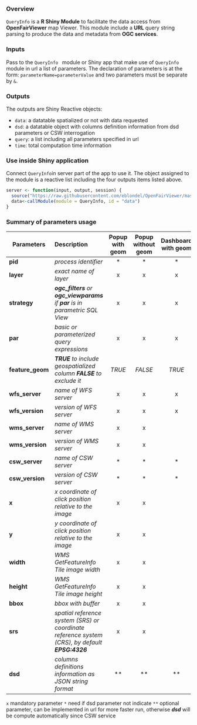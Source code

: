 ### Overview
`QueryInfo` is a **R Shiny Module** to facilitate the data access from **OpenFairViewer** map Viewer.
This module include a **URL** query string parsing to produce the data and metadata from **OGC services**.

### Inputs
Pass to the `QueryInfo ` module or Shiny app that make use of `QueryInfo` module in url a list of parameters. 
The declaration of parameters is at the form: `parameterName=parameterValue` and two parameters must be separate by `&`. 

### Outputs
The outputs are Shiny Reactive objects:
* `data`: a datatable spatialized or not with data requested 
* `dsd`: a datatable object with columns definition information from dsd parameters or CSW interrogation
* `query`: a list including all parameters specified in url
* `time`: total computation time information

### Use inside Shiny application

Connect `QueryInfo`in server part of the app to use it. The object assigned to the module is a reactive list including the four outputs items listed above. 

```r
server <- function(input, output, session) {
  source("https://raw.githubusercontent.com/eblondel/OpenFairViewer/master/src/resources/shinyModule/QueryInfo.R")
  data<-callModule(module = QueryInfo, id = "data")
}
```

### Summary of parameters usage

 Parameters |Description|Popup <br/> with geom <br/>|Popup <br/> without geom <br/>|Dashboard <br/> with geom <br/>|Dashboard <br/> without geom <br/>|
 -------- |:--|:--:|:--:|:--:|:--:|
 **pid** |*process identifier*|*|*|*|*|
 **layer** |*exact name of layer*|x|x|x|x|
 **strategy** |***ogc_filters** or **ogc_viewparams** if **par** is in parametric SQL View*|x|x|x|x|
 **par** |*basic or parameterized query expressions*|x|x|x|x|
 **feature_geom** |***TRUE** to include geospatialized column **FALSE** to exclude it*|*TRUE*|*FALSE*|*TRUE*|*FALSE*|
 **wfs_server** |*name of WFS server*|x|x|x|x|
 **wfs_version** |*version of WFS server*|x|x|x|x|
 **wms_server** |*name of WMS server*|x|x|||
 **wms_version** |*version of WMS server*|x|x|||
 **csw_server** |*name of CSW server*|*|*|*|*|
 **csw_version** |*version of CSW server*|*|*|*|*|
 **x** |*x coordinate of click position relative to the image*|x|x|||
 **y** |*y coordinate of click position relative to the image*|x|x|||
 **width** |*WMS GetFeatureInfo Tile image width*|x|x|||
 **height** |*WMS GetFeatureInfo Tile image height*|x|x|||
 **bbox** |*bbox with buffer*|x|x|||
 **srs** |*spatial reference system (SRS) or coordinate reference system (CRS), by default **EPSG:4326***|x|x|||
 **dsd** |*columns definitions information as JSON string format* |**|**|**|**|
 
 `x` mandatory parameter
`*` need if dsd parameter not indicate
`**` optional parameter, can be implemented in url for more faster run, otherwise ***dsd*** will be compute automatically since CSW service
 
